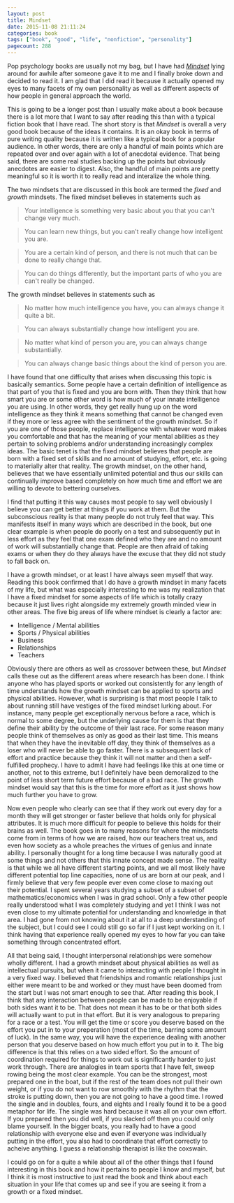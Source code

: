 ```yaml
---
layout: post
title: Mindset
date: 2015-11-08 21:11:24
categories: book
tags: ["book", "good", "life", "nonfiction", "personality"]
pagecount: 288
---
```


Pop psychology books are usually not my bag, but I have had
[*Mindset*][mindset-amazon] lying around for awhile after
someone gave it to me and I finally broke down and decided to
read it. I am glad that I did read it because it actually opened
my eyes to many facets of my own personality as well as different
aspects of how people in general approach the world.

This is going
to be a longer post than I usually make about a book because
there is a lot more that I want to say after reading this than
with a typical fiction book that I have read. The short story
is that *Mindset* is overall a very good book because of the
ideas it contains. It is an okay book in terms of pure writing
quality because it is written like a typical book for a popular
audience. In other words, there are only a handful of main points
which are repeated over and over again with a lot of anecdotal
evidence. That being said, there are some real studies backing up
the points but obviously anecdotes are easier to digest. Also,
the handful of main points are pretty meaningful so it is worth it
to really read and interalize the whole thing.

The two mindsets that are discussed in this book are termed the
*fixed* and *growth* mindsets. The fixed mindset believes in statements
such as

> Your intelligence is something very basic about you that you can't change very much.

> You can learn new things, but you can't really change how intelligent you are.

> You are a certain kind of person, and there is not much that can be done to really change that.

> You can do things differently, but the important parts of who you are can't really be changed.

The growth  mindset believes in statements such as

> No matter how much intelligence you have, you can always change it quite a bit.

> You can always substantially change how intelligent you are.

> No matter what kind of person you are, you can always change substantially.

> You can always change basic things about the kind of person you are.

I have found that one difficulty that arises when discussing this topic is basically
semantics. Some people have a certain definition of intelligence as that part of
you that is fixed and you are born with. Then they think that how smart you are or some
other word is how much of your innate intelligence you are using. In other words, they
get really hung up on the word intelligence as they think it means something that cannot be
changed even if they more or less agree with the sentiment of the growth mindset. So if you
are one of those people, replace intelligence with whatever word makes you comfortable and that
has the meaning of your mental abilities as they pertain to solving problems and/or understanding
increasingly complex ideas. The basic tenet is that the fixed mindset believes that people are
born with a fixed set of skills and no amount of studying, effort, etc. is going to materially
alter that reality. The growth mindset, on the other hand, believes that we have essentially
unlimited potential and thus our skills can continually improve based completely on how much time
and effort we are willing to devote to bettering ourselves.

I find that putting it this way causes most people to say well obviously I believe you
can get better at things if you work at them. But the subconscious reality is that many
people do not truly feel that way. This manifests itself in many ways which are described
in the book, but one clear example is when people do poorly on a test and subsequently put
in less effort as they feel that one exam defined who they are and no amount of work
will substantially change that. People are then afraid of taking exams or when they do
they always have the excuse that they did not study to fall back on.

I have a growth mindset, or at least I have always seen myself that way. Reading this book
confirmed that I do have a growth mindset in many facets of my life, but what was especially
interesting to me was my realization that I have a fixed mindset for some aspects of life
which is totally crazy because it just lives right alongside my extremely growth minded view
in other areas. The five big areas of life where mindset is clearly a factor are:

* Intelligence / Mental abilities
* Sports / Physical abilities
* Business
* Relationships
* Teachers

Obviously there are others as well as crossover between these, but *Mindset* calls
these out as the different areas where research has been done. I think anyone
who has played sports or worked out consistently for any length of time understands
how the growth mindset can be applied to sports and physical abilities. However,
what is surprising is that most people I talk to about running still have vestiges of
the fixed mindset lurking about. For instance, many people get exceptionally nervous
before a race, which is normal to some degree, but the underlying cause for them
is that they define their ability by the outcome of their last race. For some reason
many people think of themselves as only as good as their last time. This means that
when they have the inevitable off day, they think of themselves as a loser who
will never be able to go faster. There is a subsequent lack of effort and practice
because they think it will not matter and then a self-fulfilled prophecy. I have to
admit I have had feelings like this at one time or another, not to this extreme,
but I definitely have been demoralized to the point of less short term future effort because of
a bad race. The growth mindset would say that this is the time for more effort
as it just shows how much further you have to grow.

Now even people who clearly can see that if they work out every day for a month they will
get stronger or faster believe that holds only for physical attributes. It is much
more difficult for people to believe this holds for their brains as well. The book goes
in to many reasons for where the mindsets come from in terms of how we are raised,
how our teachers treat us, and even how society as a whole preaches the virtues of
genius and innate ability. I personally thought for a long time because I was naturally
good at some things and not others that this innate concept made sense. The reality is
that while we all have different starting points, and we all most likely have different
potential top line capacities, none of us are born at our peak, and I firmly believe
that very few people ever even come close to maxing out their potential. I spent
several years studying a subset of a subset of mathematics/economics when I was in
grad school. Only a few other people really understood what I was completely studying
and yet I think I was not even close to my ultimate potential for understanding
and knowledge in that area. I had gone from not knowing about it at all to a deep understanding
of the subject, but I could see I could still go so far if I just kept working on it.
I think having that experience really opened my eyes to how far you can take something
through concentrated effort.

All that being said, I thought interpersonal relationships were somehow wholly different.
I had a growth mindset about physical abilities as well as intellectual pursuits,
but when it came to interacting with people I thought in a very fixed way. I believed
that friendships and romantic relationships just either were meant to be and worked
or they must have been doomed from the start but I was not smart enough to see that.
After reading this book, I think that any interaction between people can be made to be
enjoyable if both sides want it to be. That does not mean it has to be or that both
sides will actually want to put in that effort. But it is very analogous to preparing
for a race or a test. You will get the time or score you deserve based on the effort
you put in to your preperation (most of the time, barring some amount of luck). In the
same way, you will have the experience dealing with another person that you deserve
based on how much effort you put in to it. The big difference is that this relies on
a two sided effort. So the amount of coordination required for things to work out
is significantly harder to just work through. There are analogies in team sports
that I have felt, sweep rowing being the most clear example. You can be the strongest,
most prepared one in the boat, but if the rest of the team does not pull their own
weight, or if you do not want to row smoothly with the rhythm that the stroke is putting
down, then you are not going to have a good time. I rowed the single and in doubles, fours,
and eights and I really found it to be a good metaphor for life. The single was hard
because it was all on your own effort. If you prepared then you did well, if you slacked off
then you could only blame yourself. In the bigger boats, you really had to have a good
relationship with everyone else and even if everyone was individually putting in the effort,
you also had to coordinate that effort correctly to acheive anything. I guess a relationship
therapist is like the coxswain.

I could go on for a quite a while about all of the other things that I found interesting
in this book and how it pertains to people I know and myself, but I think it is most
instructive to just read the book and think about each situation in your life that comes
up and see if you are seeing it from a growth or a fixed mindset.


[mindset-amazon]:       http://amzn.com/B000FCKPHG

